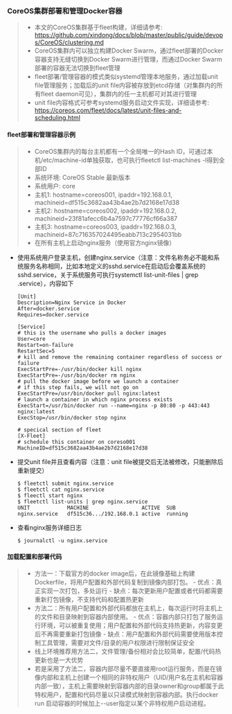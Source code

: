 ### CoreOS集群部署和管理Docker容器

  > - 本文的CoreOS集群基于fleet构建，详细请参考: https://github.com/xindong/docs/blob/master/public/guide/devops/CoreOS/clustering.md
  > - CoreOS集群内可以独立构建Docker Swarm，通过fleet部署的Docker容器支持无缝切换到Docker Swarm进行管理，而通过Docker Swarm部署的容器无法切换到fleet管理
  > - fleet部署/管理容器的模式类似systemd管理本地服务，通过加载unit file管理服务；加载后的unit file内容被存放到etcd存储（对集群内的所有fleet daemon可见），集群内的任一主机都可对其进行管理
  > - unit file内容格式可参考systemd服务启动文件实现，详细请参考:    https://coreos.com/fleet/docs/latest/unit-files-and-scheduling.html
  
#### fleet部署和管理容器示例

  > - CoreOS集群内的每台主机都有一个全局唯一的Hash ID，可通过本机/etc/machine-id单独获取，也可执行fleetctl list-machines -l得到全部ID
  > - 系统环境: CoreOS Stable 最新版本
  > - 系统用户: core
  > - 主机1: hostname=coreos001, ipaddr=192.168.0.1, machineid=df515c3682aa43b4ae2b7d2168e17d38
  > - 主机2: hostname=coreos002, ipaddr=192.168.0.2, machineid=23f81afecc6b4a7597c77776cf66a387
  > - 主机3: hostname=coreos003, ipaddr=192.168.0.3, machineid=87c716357024495eabb713c2954031bb
  > - 在所有主机上启动nginx服务（使用官方nginx镜像）
  
  * 使用系统用户登录主机，创建nginx.service（注意：文件名称务必不能和系统服务名称相同，比如本地定义的sshd.service在启动后会覆盖系统的sshd.service，关于系统服务可执行systemctl list-unit-files | grep .service），内容如下
  
        [Unit]
        Description=Nginx Service in Docker
        After=docker.service
        Requires=docker.service
  
        [Service]
        # this is the username who pulls a docker images
        User=core
        Restart=on-failure
        RestartSec=5
        # kill and remove the remaining container regardless of success or failure
        ExecStartPre=-/usr/bin/docker kill nginx
        ExecStartPre=-/usr/bin/docker rm nginx
        # pull the docker image before we launch a container
        # if this step fails, we will not go on
        ExecStartPre=/usr/bin/docker pull nginx:latest
        # launch a container in which nginx process exists
        ExecStart=/usr/bin/docker run --name=nginx -p 80:80 -p 443:443 nginx:latest
        ExecStop=/usr/bin/docker stop nginx
        
        # specical section of fleet
        [X-Fleet]
        # schedule this container on coreso001
        MachineID=df515c3682aa43b4ae2b7d2168e17d38
      
  * 提交unit file并且查看内容（注意：unit file被提交后无法被修改，只能删除后重新提交）
  
        $ fleetctl submit nginx.service
        $ fleetctl cat nginx.service
        $ fleectl start nginx
        $ fleetctl list-units | grep nginx.service
        UNIT		    MACHINE                 ACTIVE  SUB
        nginx.service   df515c36.../192.168.0.1	active	running
  
  * 查看nginx服务详细日志
      
        $ journalctl -u nginx.service

#### 加载配置和部署代码

  > - 方法一：下载官方的docker image后，在此镜像基础上构建Dockerfile，将用户配置和外部代码复制到镜像内部打包。
    - 优点：真正实现一次打包，多处运行
    - 缺点：每次更新用户配置或者代码都需要重新打包镜像，不支持代码和配置热更新
  > - 方法二：所有用户配置和外部代码都放在主机上，每次运行时将主机上的文件和目录映射到容器内部使用。
    - 优点：容器内部只打包了服务运行环境，可以被重复使用；用户配置和外部代码支持热更新，内容变更后不再需要重新打包镜像
    - 缺点：用户配置和外部代码需要使用版本控制工具管理，需要对文件/目录的用户权限进行限制保证安全
  > - 线上环境推荐用方法二，文件管理/备份相对会比较简单，配置/代码热更新也是一大优势
  > - 若是采用了方法二，容器内部尽量不要直接用root运行服务，而是在镜像内部和主机上创建一个相同的非特权用户（UID/用户名在主机和容器内部一致），主机上需要映射到容器内部的目录owner和group都属于此特权用户，配置和代码尽量以只读模式映射到容器内部。执行docker run
启动容器的时候加上--user指定以某个非特权用户启动进程。
